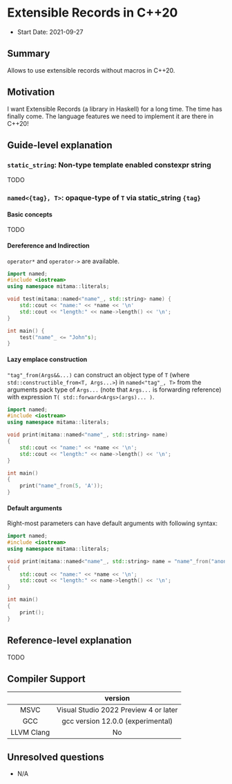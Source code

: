 
# Extensible Records in C++20

- Start Date: 2021-09-27

## Summary

Allows to use extensible records without macros in C++20.

## Motivation

I want Extensible Records (a library in Haskell) for a long time.
The time has finally come.
The language features we need to implement it are there in C++20!

## Guide-level explanation

### **`static_string`: Non-type template enabled constexpr string**

TODO

### **`named<{tag}, T>`: opaque-type of `T` via static_string `{tag}`**

#### Basic concepts

TODO

#### Dereference and Indirection

`operator*` and `operator->` are available.

```cpp
import named;
#include <iostream>
using namespace mitama::literals;

void test(mitama::named<"name"_, std::string> name) {
    std::cout << "name:" << *name << '\n'
    std::cout << "length:" << name->length() << '\n';
}

int main() {
    test("name"_ <= "John"s);
}
```

#### Lazy emplace construction

`"tag"_from(Args&&...)` can construct an object type of `T` (where `std::constructible_from<T, Args...>`)
in `named<"tag"_, T>` from the arguments pack type of `Args...` (note that `Args...` is forwarding reference)
with expression `T( std::forward<Args>(args)... )`.

```cpp
import named;
#include <iostream>
using namespace mitama::literals;

void print(mitama::named<"name"_, std::string> name)
{
    std::cout << "name:" << *name << '\n';
    std::cout << "length:" << name->length() << '\n';
}

int main()
{
    print("name"_from(5, 'A'));
}
```

#### Default arguments

Right-most parameters can have default arguments with following syntax:

```cpp
import named;
#include <iostream>
using namespace mitama::literals;

void print(mitama::named<"name"_, std::string> name = "name"_from("anonymous"))
{
    std::cout << "name:" << *name << '\n';
    std::cout << "length:" << name->length() << '\n';
}

int main()
{
    print();
}
```

## Reference-level explanation

TODO

## Compiler Support

|            |                version                |
| :--------: | :-----------------------------------: |
|    MSVC    | Visual Studio 2022 Preview 4 or later |
|    GCC     |   gcc version 12.0.0 (experimental)   |
| LLVM Clang |                  No                   |

## Unresolved questions

- N/A
